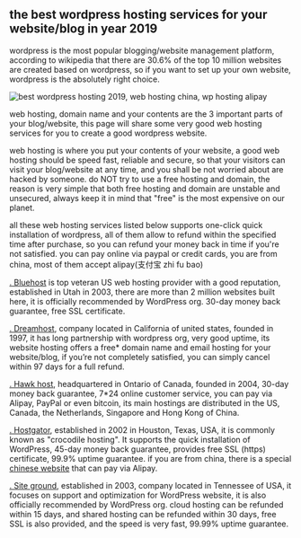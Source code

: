 ## the best wordpress hosting services for your website/blog in year 2019

wordpress is the most popular blogging/website management platform, according to wikipedia that there are 30.6% of the top 10 million websites are created based on wordpress, so if you want to set up your own website, wordpress is the absolutely right choice.

![best wordpress hosting 2019, web hosting china, wp hosting alipay](https://i.ibb.co/MMLwpCS/wordpress-website-hosting.jpg "top self-hosted solutions for your wordpress website")

web hosting, domain name and your contents are the 3 important parts of your blog/website, this page will share some very good web hosting services for you to create a good wordpress website.

web hosting is where you put your contents of your website, a good web hosting should be speed fast, reliable and secure, so that your visitors can visit your blog/website at any time, and you shall be not worried about are hacked by someone. do NOT try to use a free hosting and domain, the reason is very simple that both free hosting and domain are unstable and unsecured, always keep it in mind that "free" is the most expensive on our planet.

all these web hosting services listed below supports one-click quick installation of wordpress, all of them allow to refund within the specified time after purchase, so you can refund your money back in time if you're not satisfied. you can pay online via paypal or credit cards, you are from china, most of them accept alipay(支付宝 zhi fu bao)

[. Bluehost](https://www.bluehost.com/track/ykq/) is top veteran US web hosting provider with a good reputation, established in Utah in 2003, there are more than 2 million websites built here, it is officially recommended by WordPress org. 30-day money back guarantee, free SSL certificate.

[. Dreamhost](https://mbsy.co/rdmwW), company located in California of united states, founded in 1997, it has long partnership with wordpress org, very good uptime, its website hosting offers a free* domain name and email hosting for your website/blog, if you’re not completely satisfied, you can simply cancel within 97 days for a full refund.

[. Hawk host](https://my.hawkhost.com/aff.php?aff=12414), headquartered in Ontario of Canada, founded in 2004, 30-day money back guarantee, 7*24 online customer service, you can pay via Alipay, PayPal or even bitcoin, its main hostings are distributed in the US, Canada, the Netherlands, Singapore and Hong Kong of China.

[. Hostgator](https://partners.hostgator.com/KBOoA), established in 2002 in Houston, Texas, USA, it is commonly known as "crocodile hosting". It supports the quick installation of WordPress, 45-day money back guarantee, provides free SSL (https) certificate, 99.9% uptime guarantee. if you are from china, there is a special [chinese website](https://partners.hostgator.com/9Vnb0) that can pay via Alipay.

[. Site ground](https://www.siteground.com/index.htm?afcode=d374ff711fd59832e23687367eb84f3c), established in 2003, company located in Tennessee of USA, it focuses on support and optimization for WordPress website, it is also officially recommended by WordPress org. cloud hosting can be refunded within 15 days, and shared hosting can be refunded within 30 days, free SSL is also provided, and the speed is very fast, 99.99% uptime guarantee.

